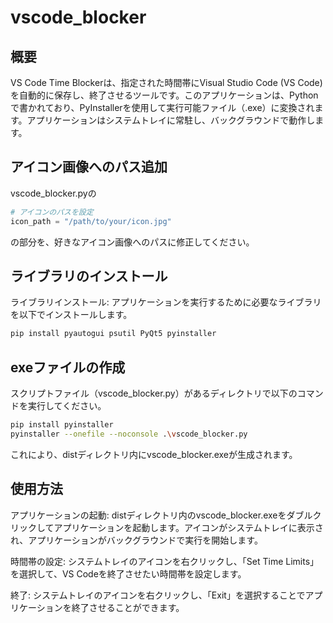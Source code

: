 # vscode_blocker

## 概要
VS Code Time Blockerは、指定された時間帯にVisual Studio Code (VS Code) を自動的に保存し、終了させるツールです。このアプリケーションは、Pythonで書かれており、PyInstallerを使用して実行可能ファイル（.exe）に変換されます。アプリケーションはシステムトレイに常駐し、バックグラウンドで動作します。

## アイコン画像へのパス追加
vscode_blocker.pyの
```python
# アイコンのパスを設定
icon_path = "/path/to/your/icon.jpg"
```
の部分を、好きなアイコン画像へのパスに修正してください。

## ライブラリのインストール
ライブラリインストール:
アプリケーションを実行するために必要なライブラリを以下でインストールします。
```bash
pip install pyautogui psutil PyQt5 pyinstaller
```

## exeファイルの作成
スクリプトファイル（vscode_blocker.py）があるディレクトリで以下のコマンドを実行してください。

```bash
pip install pyinstaller
pyinstaller --onefile --noconsole .\vscode_blocker.py
```
これにより、distディレクトリ内にvscode_blocker.exeが生成されます。

## 使用方法
アプリケーションの起動:
distディレクトリ内のvscode_blocker.exeをダブルクリックしてアプリケーションを起動します。アイコンがシステムトレイに表示され、アプリケーションがバックグラウンドで実行を開始します。

時間帯の設定:
システムトレイのアイコンを右クリックし、「Set Time Limits」を選択して、VS Codeを終了させたい時間帯を設定します。

終了:
システムトレイのアイコンを右クリックし、「Exit」を選択することでアプリケーションを終了させることができます。
